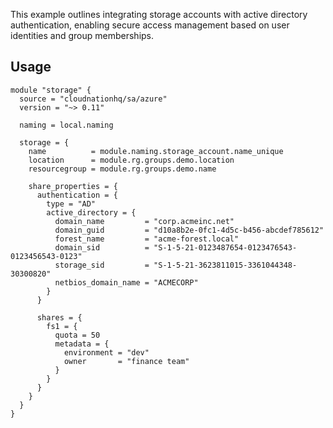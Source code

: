 This example outlines integrating storage accounts with active directory authentication, enabling secure access management based on user identities and group memberships.

## Usage

```hcl
module "storage" {
  source = "cloudnationhq/sa/azure"
  version = "~> 0.11"

  naming = local.naming

  storage = {
    name          = module.naming.storage_account.name_unique
    location      = module.rg.groups.demo.location
    resourcegroup = module.rg.groups.demo.name

    share_properties = {
      authentication = {
        type = "AD"
        active_directory = {
          domain_name         = "corp.acmeinc.net"
          domain_guid         = "d10a8b2e-0fc1-4d5c-b456-abcdef785612"
          forest_name         = "acme-forest.local"
          domain_sid          = "S-1-5-21-0123487654-0123476543-0123456543-0123"
          storage_sid         = "S-1-5-21-3623811015-3361044348-30300820"
          netbios_domain_name = "ACMECORP"
        }
      }

      shares = {
        fs1 = {
          quota = 50
          metadata = {
            environment = "dev"
            owner       = "finance team"
          }
        }
      }
    }
  }
}
```
